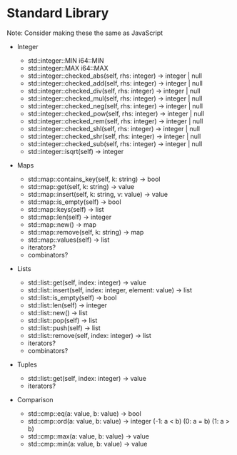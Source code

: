 # Standard Library

Note: Consider making these the same as JavaScript

- Integer
    - std::integer::MIN  i64::MIN
    - std::integer::MAX  i64::MAX
    - std::integer::checked_abs(self, rhs: integer) -> integer | null
    - std::integer::checked_add(self, rhs: integer) -> integer | null
    - std::integer::checked_div(self, rhs: integer) -> integer | null
    - std::integer::checked_mul(self, rhs: integer) -> integer | null
    - std::integer::checked_neg(self, rhs: integer) -> integer | null
    - std::integer::checked_pow(self, rhs: integer) -> integer | null
    - std::integer::checked_rem(self, rhs: integer) -> integer | null
    - std::integer::checked_shl(self, rhs: integer) -> integer | null
    - std::integer::checked_shr(self, rhs: integer) -> integer | null
    - std::integer::checked_sub(self, rhs: integer) -> integer | null
    - std::integer::isqrt(self) -> integer

- Maps
    - std::map::contains_key(self, k: string) -> bool
    - std::map::get(self, k: string) -> value
    - std::map::insert(self, k: string, v: value) -> value
    - std::map::is_empty(self) -> bool
    - std::map::keys(self) -> list
    - std::map::len(self) -> integer
    - std::map::new() -> map
    - std::map::remove(self, k: string) -> map
    - std::map::values(self) -> list
    - iterators?
    - combinators?

- Lists
    - std::list::get(self, index: integer) -> value
    - std::list::insert(self, index: integer, element: value) -> list
    - std::list::is_empty(self) -> bool
    - std::list::len(self) -> integer
    - std::list::new() -> list
    - std::list::pop(self) -> list
    - std::list::push(self) -> list
    - std::list::remove(self, index: integer) -> list
    - iterators?
    - combinators?

- Tuples
    - std::list::get(self, index: integer) -> value
    - iterators?

- Comparison
    - std::cmp::eq(a: value, b: value) -> bool
    - std::cmp::ord(a: value, b: value) -> integer (-1: a < b) (0: a = b) (1: a > b)
    - std::cmp::max(a: value, b: value) -> value 
    - std::cmp::min(a: value, b: value) -> value 

